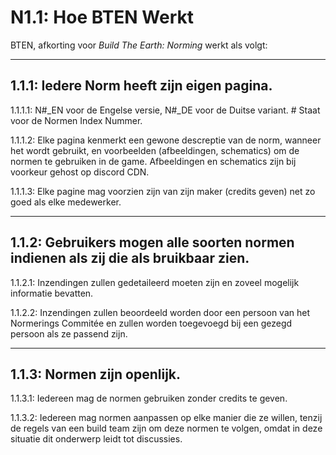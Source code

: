 # N1.1: Hoe BTEN Werkt

BTEN, afkorting voor *Build The Earth: Norming* werkt als volgt:

***

## 1.1.1: Iedere Norm heeft zijn eigen pagina.    

1.1.1.1: N#_EN voor de Engelse versie, N#_DE voor de Duitse variant. # Staat voor de Normen Index Nummer.    

1.1.1.2: Elke pagina kenmerkt een gewone descreptie van de norm, wanneer het wordt gebruikt, en voorbeelden (afbeeldingen, schematics) om de normen te gebruiken in de game. Afbeeldingen en schematics zijn bij voorkeur gehost op discord CDN.

1.1.1.3: Elke pagine mag voorzien zijn van zijn maker (credits geven) net zo goed als elke medewerker.

***

## 1.1.2: Gebruikers mogen alle soorten normen indienen als zij die als bruikbaar zien.

1.1.2.1: Inzendingen zullen gedetaileerd moeten zijn en zoveel mogelijk informatie bevatten.

1.1.2.2: Inzendingen zullen beoordeeld worden door een persoon van het Normerings Commitée en zullen worden toegevoegd bij een gezegd persoon als ze passend zijn.

***

## 1.1.3: Normen zijn openlijk.

1.1.3.1: Iedereen mag de normen gebruiken zonder credits te geven.

1.1.3.2: Iedereen mag normen aanpassen op elke manier die ze willen, tenzij de regels van een build team zijn om deze normen te volgen, omdat in deze situatie dit onderwerp leidt tot discussies.
